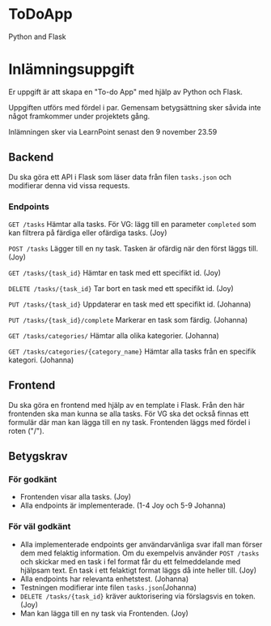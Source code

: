 # ToDoApp
Python and Flask
# Inlämningsuppgift
Er uppgift är att skapa en "To-do App" med hjälp av Python och Flask.

Uppgiften utförs med fördel i par. Gemensam betygsättning sker såvida inte något framkommer under projektets gång.

Inlämningen sker via LearnPoint senast den 9 november 23.59

## Backend
Du ska göra ett API i Flask som läser data från filen `tasks.json` och modifierar denna vid vissa requests.

### Endpoints

`GET /tasks` Hämtar alla tasks. För VG: lägg till en parameter `completed` som kan filtrera på färdiga eller ofärdiga tasks. (Joy)

`POST /tasks` Lägger till en ny task. Tasken är ofärdig när den först läggs till. (Joy)

`GET /tasks/{task_id}` Hämtar en task med ett specifikt id. (Joy)

`DELETE /tasks/{task_id}` Tar bort en task med ett specifikt id. (Joy)

`PUT /tasks/{task_id}` Uppdaterar en task med ett specifikt id. (Johanna)

`PUT /tasks/{task_id}/complete` Markerar en task som färdig. (Johanna)

`GET /tasks/categories/` Hämtar alla olika kategorier. (Johanna)

`GET /tasks/categories/{category_name}` Hämtar alla tasks från en specifik kategori. (Johanna)

## Frontend
Du ska göra en frontend med hjälp av en template i Flask. Från den här frontenden ska man kunna se alla tasks. För VG ska det också finnas ett formulär där man kan lägga till en ny task. Frontenden läggs med fördel i roten ("/").

## Betygskrav

### För godkänt
- Frontenden visar alla tasks. (Joy)
- Alla endpoints är implementerade. (1-4 Joy och 5-9 Johanna)


### För väl godkänt
- Alla implementerade endpoints ger användarvänliga svar ifall man förser dem med felaktig information. Om du exempelvis använder `POST /tasks` och skickar med en task i fel format får du ett felmeddelande med hjälpsam text. En task i ett felaktigt format läggs då inte heller till. (Joy)
- Alla endpoints har relevanta enhetstest. (Johanna)
- Testningen modifierar inte filen `tasks.json`(Johanna)
- `DELETE /tasks/{task_id}` kräver auktorisering via förslagsvis en token. (Joy)
- Man kan lägga till en ny task via Frontenden. (Joy)
